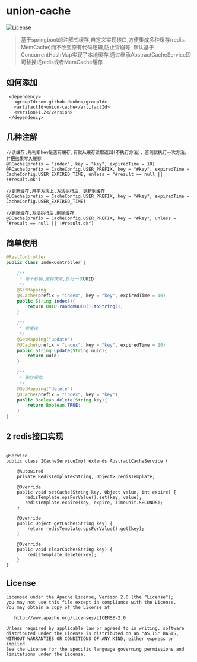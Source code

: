 # union-cache

[![License](https://img.shields.io/badge/license-Apache%202-green.svg)](https://www.apache.org/licenses/LICENSE-2.0)

> 基于springboot的注解式缓存,自定义实现接口,方便集成多种缓存(redis、MemCache)而不改变原有代码逻辑,防止雪崩等,
> 默认基于ConcurrentHashMap实现了本地缓存,通过继承AbstractCacheService即可替换成redis或者MemCache缓存

## 如何添加
```
 <dependency>
   <groupId>com.github.doobo</groupId>
   <artifactId>union-cache</artifactId>
   <version>1.2</version>
 </dependency>
```

## 几种注解
```
//读缓存,先判断key是否有缓存,有就从缓存读取返回(不执行方法)，否则就执行一次方法，并把结果写入缓存
@RCache(prefix = "index", key = "key", expiredTime = 10)
@RCache(prefix = CacheConfig.USER_PREFIX, key = "#key", expiredTime = CacheConfig.USER_EXPIRED_TIME, unless = "#result == null || !#result.ok")

//更新缓存,用于方法上,方法执行后，更新到缓存
@UCache(prefix = CacheConfig.USER_PREFIX, key = "#key", expiredTime = CacheConfig.USER_EXPIRED_TIME)

//删除缓存,方法执行后,删除缓存
@DCache(prefix = CacheConfig.USER_PREFIX, key = "#key", unless = "#result == null || !#result.ok")
```

## 简单使用
```java
@RestController
public class IndexController {

    /**
     * 每十秒钟,缓存失效,执行一次UUID
     */
    @GetMapping
    @RCache(prefix = "index", key = "key", expiredTime = 10)
    public String index(){
        return UUID.randomUUID().toString();
    }

    /**
     * 更缓存
     */
    @GetMapping("update")
    @UCache(prefix = "index", key = "key", expiredTime = 10)
    public String update(String uuid){
        return uuid;
    }

    /**
     * 删除缓存
     */
    @GetMapping("delete")
    @DCache(prefix = "index", key = "key")
    public Boolean delete(String key){
        return Boolean.TRUE;
    }
}
```

## 2 redis接口实现
```

@Service
public class ICacheServiceImpl extends AbstractCacheService {

    @Autowired
    private RedisTemplate<String, Object> redisTemplate;

    @Override
    public void setCache(String key, Object value, int expire) {
       redisTemplate.opsForValue().set(key, value);
       redisTemplate.expire(key, expire, TimeUnit.SECONDS);
    }

    @Override
    public Object getCache(String key) {
        return redisTemplate.opsForValue().get(key);
    }

    @Override
    public void clearCache(String key) {
        redisTemplate.delete(key);
    }
}
```

License
-------
    Licensed under the Apache License, Version 2.0 (the "License");
    you may not use this file except in compliance with the License.
    You may obtain a copy of the License at

       http://www.apache.org/licenses/LICENSE-2.0

    Unless required by applicable law or agreed to in writing, software
    distributed under the License is distributed on an "AS IS" BASIS,
    WITHOUT WARRANTIES OR CONDITIONS OF ANY KIND, either express or implied.
    See the License for the specific language governing permissions and
    limitations under the License.
